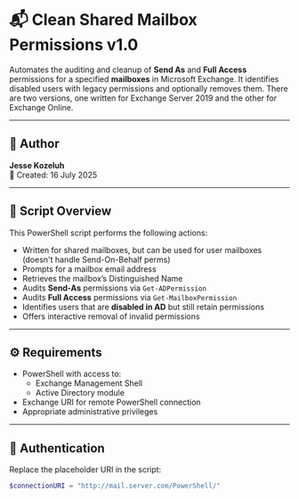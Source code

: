 # 📬 Clean Shared Mailbox Permissions v1.0

Automates the auditing and cleanup of **Send As** and **Full Access** permissions for a specified **mailboxes** in Microsoft Exchange. It identifies disabled users with legacy permissions and optionally removes them. There are two versions, one written for Exchange Server 2019 and the other for Exchange Online.

---

## 👤 Author

**Jesse Kozeluh**  
📅 Created: 16 July 2025

---

## 🧰 Script Overview

This PowerShell script performs the following actions:

- Written for shared mailboxes, but can be used for user mailboxes (doesn't handle Send-On-Behalf perms)
- Prompts for a mailbox email address
- Retrieves the mailbox’s Distinguished Name
- Audits **Send-As** permissions via `Get-ADPermission`
- Audits **Full Access** permissions via `Get-MailboxPermission`
- Identifies users that are **disabled in AD** but still retain permissions
- Offers interactive removal of invalid permissions

---

## ⚙️ Requirements

- PowerShell with access to:
  - Exchange Management Shell
  - Active Directory module
- Exchange URI for remote PowerShell connection
- Appropriate administrative privileges

---

## 🔐 Authentication

Replace the placeholder URI in the script:

```powershell
$connectionURI = "http://mail.server.com/PowerShell/"
